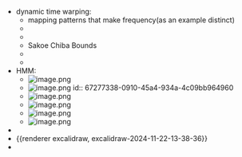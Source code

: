 - dynamic time warping:
	- mapping patterns that make frequency(as an example distinct)
	-
	-
	- Sakoe Chiba Bounds
	-
	-
- HMM:
	- ![image.png](../assets/image_1730638601196_0.png)
	- ![image.png](../assets/image_1730638666884_0.png)
	  id:: 67277338-0910-45a4-934a-4c09bb964960
	- ![image.png](../assets/image_1730639949827_0.png)
	- ![image.png](../assets/image_1730649985695_0.png)
	- ![image.png](../assets/image_1730650481963_0.png)
	- ![image.png](../assets/image_1730661800803_0.png)
-
- {{renderer excalidraw, excalidraw-2024-11-22-13-38-36}}
-